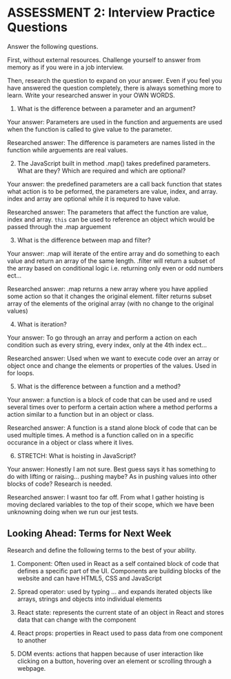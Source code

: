 # ASSESSMENT 2: Interview Practice Questions

Answer the following questions.

First, without external resources. Challenge yourself to answer from memory as if you were in a job interview.

Then, research the question to expand on your answer. Even if you feel you have answered the question completely, there is always something more to learn. Write your researched answer in your OWN WORDS.

1. What is the difference between a parameter and an argument?

Your answer: Parameters are used in the function and arguements are used when the function is called to give value to the parameter.

Researched answer: The difference is parameters are names listed in the function while arguements are real values.  

2. The JavaScript built in method .map() takes predefined parameters. What are they? Which are required and which are optional?

Your answer: the predefined parameters are a call back function that states what action is to be peformed, the parameters are value, index, and array.  index and array are optional while it is requred to have value.  

Researched answer:
The parameters that affect the function are value, index and array. `this` can be used to reference an object which would be passed through the .map arguement

3. What is the difference between map and filter?

Your answer: .map will iterate of the entire array and do something to each value and return an array of the same length.  .filter will return a subset of the array based on conditional logic i.e. returning only even or odd numbers ect...

Researched answer:
.map returns a new array where you have applied some action so that it changes the original element. filter returns subset array of the elements of the original array (with no change to the original values)

4. What is iteration?

Your answer: To go through an array and perform a action on each condition such as every string, every index, only at the 4th index ect...

Researched answer: Used when we want to execute code over an array or object once and change the elements or properties of the values.  Used in for loops.

5. What is the difference between a function and a method?

Your answer: a function is a block of code that can be used and re used several times over to perform a certain action where a method performs a action similar to a function but in an object or class.  

Researched answer: A function is a stand alone block of code that can be used multiple times.  A method is a function called on in a specific occurance in a object or class where it lives.  

6. STRETCH: What is hoisting in JavaScript?

Your answer: Honestly I am not sure.  Best guess says it has something to do with lifting or raising... pushing maybe?  As in pushing values into other blocks of code?  Research is needed.  

Researched answer: I wasnt too far off.  From what I gather hoisting is moving declared variables to the top of their scope, which we have been unknowning doing when we run our jest tests.  

## Looking Ahead: Terms for Next Week

Research and define the following terms to the best of your ability.

1. Component: Often used in React as a self contained block of code that defines a specific part of the UI.  Components are building blocks of the website and can have HTML5, CSS and JavaScript

2. Spread operator: used by typing ... and expands iterated objects like arrays, strings and objects into individual elements

3. React state: represents the current state of an object in React and stores data that can change with the component

4. React props: properties in React used to pass data from one component to another

5. DOM events: actions that happen because of user interaction like clicking on a button, hovering over an element or scrolling through a webpage.
